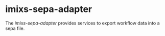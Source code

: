 # imixs-sepa-adapter

The _imixs-sepa-adapter_ provides services to export workflow data into a sepa file.
